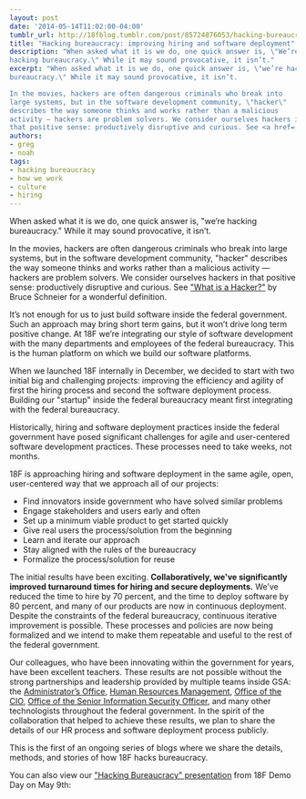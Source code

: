 ```yaml
---
layout: post
date: '2014-05-14T11:02:00-04:00'
tumblr_url: http://18fblog.tumblr.com/post/85724876053/hacking-bureaucracy-improving-hiring-and-software
title: "Hacking bureaucracy: improving hiring and software deployment"
description: "When asked what it is we do, one quick answer is, \"We’re
hacking bureaucracy.\" While it may sound provocative, it isn’t."
excerpt: "When asked what it is we do, one quick answer is, \"we’re hacking
bureaucracy.\" While it may sound provocative, it isn’t.

In the movies, hackers are often dangerous criminals who break into
large systems, but in the software development community, \"hacker\"
describes the way someone thinks and works rather than a malicious
activity — hackers are problem solvers. We consider ourselves hackers in
that positive sense: productively disruptive and curious. See <a href='https://www.schneier.com/blog/archives/2006/09/what_is_a_hacke.html'>\"What is a Hacker?\"</a> by Bruce Schneier for a wonderful definition."
authors:
- greg
- noah
tags:
- hacking bureaucracy
- how we work
- culture
- hiring
---
```


When asked what it is we do, one quick answer is, "we’re hacking
bureaucracy." While it may sound provocative, it isn’t.

In the movies, hackers are often dangerous criminals who break into
large systems, but in the software development community, "hacker"
describes the way someone thinks and works rather than a malicious
activity — hackers are problem solvers. We consider ourselves hackers in
that positive sense: productively disruptive and curious. See ["What is
a
Hacker?"](https://www.schneier.com/blog/archives/2006/09/what_is_a_hacke.html)
by Bruce Schneier for a wonderful definition.

It’s not enough for us to just build software inside the federal
government. Such an approach may bring short term gains, but it won’t
drive long term positive change. At 18F we’re integrating our style of
software development with the many departments and employees of the
federal bureaucracy. This is the human platform on which we build our
software platforms.

When we launched 18F internally in December, we decided to start with
two initial big and challenging projects: improving the efficiency and
agility of first the hiring process and second the software deployment
process. Building our "startup" inside the federal bureaucracy meant
first integrating with the federal bureaucracy.

Historically, hiring and software deployment practices inside the
federal government have posed significant challenges for agile and
user-centered software development practices. These processes need to
take weeks, not months.

18F is approaching hiring and software deployment in the same agile,
open, user-centered way that we approach all of our projects:

-   Find innovators inside government who have solved similar problems
-   Engage stakeholders and users early and often
-   Set up a minimum viable product to get started quickly
-   Give real users the process/solution from the beginning
-   Learn and iterate our approach
-   Stay aligned with the rules of the bureaucracy
-   Formalize the process/solution for reuse

The initial results have been exciting. **Collaboratively, we've
significantly improved turnaround times for hiring and secure
deployments.** We’ve reduced the time to hire by 70 percent, and the
time to deploy software by 80 percent, and many of our products are now
in continuous deployment. Despite the constraints of the federal
bureaucracy, continuous iterative improvement is possible. These
processes and policies are now being formalized and we intend to make
them repeatable and useful to the rest of the federal government.

Our colleagues, who have been innovating within the government for
years, have been excellent teachers. These results are not possible
without the strong partnerships and leadership provided by multiple
teams inside GSA: the [Administrator’s
Office](http://www.gsa.gov/portal/category/21034), [Human Resources
Management](http://www.gsa.gov/portal/category/21403), [Office of the
CIO](http://www.gsa.gov/portal/category/21404), [Office of the Senior
Information Security Officer](http://www.gsa.gov/portal/category/25690),
and many other technologists throughout the federal government. In the
spirit of the collaboration that helped to achieve these results, we
plan to share the details of our HR process and software deployment
process publicly.

This is the first of an ongoing series of blogs where we share the
details, methods, and stories of how 18F hacks bureaucracy.

You can also view our ["Hacking Bureaucracy"
presentation](https://speakerdeck.com/18f/hacking-bureaucracy-18f-demo-day-9-may-2014)
from 18F Demo Day on May 9th:

<script async class="speakerdeck-embed" data-id="5604c360b9ea01313bb0227341532047" data-ratio="1.33333333333333" src="https://speakerdeck.com/assets/embed.js"></script>
